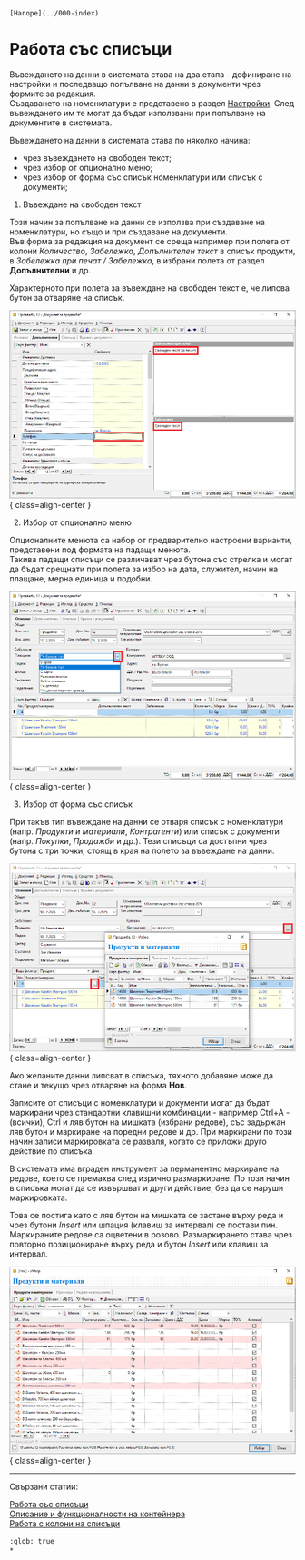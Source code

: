 ```{only} html
[Нагоре](../000-index)
```

# Работа със списъци

Въвеждането на данни в системата става на два етапа - дефиниране на настройки и последващо попълване на данни в документи чрез формите за редакция.  
Създаването на номенклатури е представено в раздел [Настройки](https://docs.unicontsoft.com/manual/001-ref/000-index.html). След въвеждането им те могат да бъдат използвани при попълване на документите в системата.  

Въвеждането на данни в системата става по няколко начина:  
- чрез въвеждането на свободен текст;  
- чрез избор от опционално меню;  
- чрез избор от форма със списък номенклатури или списък с документи;  

1) Въвеждане на свободен текст  

Този начин за попълване на данни се използва при създаване на номенклатури, но също и при създаване на документи.  
Във форма за редакция на документ се среща например при полета от колони *Количество*, *Забележка*, *Допълнителен текст* в списък продукти, в *Забележка при печат / Забележка*, в избрани полета от раздел **Допълнителни** и др.  

Характерното при полета за въвеждане на свободен текст е, че липсва бутон за отваряне на списък.  

![](901-lists1.png){ class=align-center }

2) Избор от опционално меню  

Опционалните менюта са набор от предварително настроени варианти, представени под формата на падащи менюта.  
Такива падащи списъци се различават чрез бутона със стрелка и могат да бъдат срещнати при полета за избор на дата, служител, начин на плащане, мерна единица и подобни.  

![](901-lists2.png){ class=align-center }


3) Избор от форма със списък  

При такъв тип въвеждане на данни се отваря списък с номенклатури (напр. *Продукти и материали*, *Контрагенти*) или списък с документи (напр. *Покупки*, *Продажби* и др.). 
Тези списъци са достъпни чрез бутона с три точки, стоящ в края на полето за въвеждане на данни.  

![](901-lists3.png){ class=align-center }

Ако желаните данни липсват в списъка, тяхното добавяне може да стане и текущо чрез отваряне на форма **Нов**.   

Записите от списъци с номенклатури и документи могат да бъдат маркирани чрез стандартни клавишни комбинации - например Ctrl+A - (всички), Ctrl и ляв бутон на мишката (избрани редове), със задържан ляв бутон и маркиране на поредни редове и др. При маркирани по този начин записи маркировката се разваля, когато се приложи друго действие по списъка.   

В системата има вграден инструмент за перманентно маркиране на редове, което се премахва след изрично размаркиране. По този начин в списъка могат да се извършват и други действие, без да се наруши маркировката.  

Това се постига като с ляв бутон на мишката се застане върху реда и чрез бутони *Insert* или шпация (клавиш за интервал) се постави пин. Маркираните редове са оцветени в розово. Размаркирането става чрез повторно позициониране върху реда и бутон *Insert* или клавиш за интервал.   

![](901-lists4.png){ class=align-center }


___  
Свързани статии:  

[Работа със списъци](https://docs.unicontsoft.com/blog/20241112-lists-configuration.html)  
[Описание и функционалности на контейнера](https://www.unicontsoft.com/cms/node/253)  
[Работа с колони на списъци](https://www.unicontsoft.com/cms/node/254)  

```{toctree}
:glob: true
*
```

